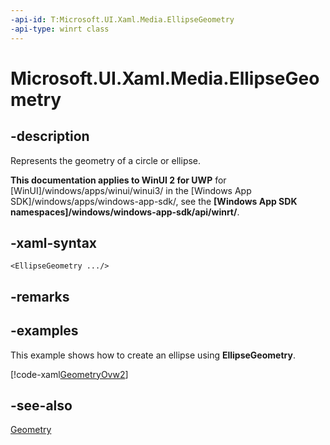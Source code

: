 ```yaml
---
-api-id: T:Microsoft.UI.Xaml.Media.EllipseGeometry
-api-type: winrt class
---
```


<!-- Class syntax.
public class EllipseGeometry : Windows.UI.Xaml.Media.Geometry, Windows.UI.Xaml.Media.IEllipseGeometry
-->

# Microsoft.UI.Xaml.Media.EllipseGeometry

## -description
Represents the geometry of a circle or ellipse.

**This documentation applies to WinUI 2 for UWP** for [WinUI]/windows/apps/winui/winui3/ in the [Windows App SDK]/windows/apps/windows-app-sdk/, see the **[Windows App SDK namespaces]/windows/windows-app-sdk/api/winrt/**.

## -xaml-syntax
```xaml
<EllipseGeometry .../>
```


## -remarks

## -examples
This example shows how to create an ellipse using **EllipseGeometry**.



[!code-xaml[GeometryOvw2](../microsoft.ui.xaml/code/geometries_snip/csharp/GeometryOvw2.xaml#SnippetGeometryOvw2)]

## -see-also
[Geometry](geometry.md)
